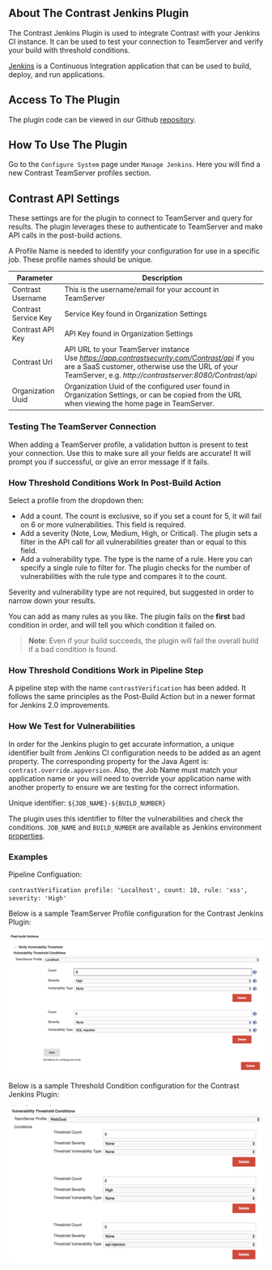 <!--
title: "Contrast Jenkins Plugin"
description: "Sample Jenkins plugin using the Contrast Java SDK"
tags: "Jenkins SDK Integration Java"
-->

## About The Contrast Jenkins Plugin

The Contrast Jenkins Plugin is used to integrate Contrast with your Jenkins CI instance. It can be used to test your connection to TeamServer and verify your build with threshold conditions.

[Jenkins](https://jenkins.io/) is a Continuous Integration application that can be used to build, deploy, and run applications.

## Access To The Plugin

The plugin code can be viewed in our Github [repository](https://github.com/Contrast-Security-OSS/contrast-jenkins-plugin). 

<!-- The plugin can be found here on the Jenkins repository. -->

## How To Use The Plugin

Go to the `Configure System` page under `Manage Jenkins`. Here you will find a new Contrast TeamServer profiles section.

## Contrast API Settings

These settings are for the plugin to connect to TeamServer and query for results. The plugin leverages these to authenticate to TeamServer and make API calls in the post-build actions.

A Profile Name is needed to identify your configuration for use in a specific job. These profile names should be unique.

| Parameter                   | Description                                             |
|-----------------------------|---------------------------------------------------------|
| Contrast Username         | This is the username/email for your account in TeamServer |
| Contrast Service Key      | Service Key found in Organization Settings             |
| Contrast API Key          | API Key found in Organization Settings                 |
| Contrast Url          | API URL to your TeamServer instance <BR> Use *https://app.contrastsecurity.com/Contrast/api* if you are a SaaS customer, otherwise use the URL of your TeamServer, e.g. *http://contrastserver:8080/Contrast/api* |
| Organization Uuid | Organization Uuid of the configured user found in Organization Settings, or can be copied from the URL when viewing the home page in TeamServer. |

### Testing The TeamServer Connection

When adding a TeamServer profile, a validation button is present to test your connection. Use this to make sure all your fields are accurate!
It will prompt you if successful, or give an error message if it fails.

### How Threshold Conditions Work In Post-Build Action

Select a profile from the dropdown then:
* Add a count. The count is exclusive, so if you set a count for 5, it will fail on 6 or more vulnerabilities. This field is required.
* Add a severity (Note, Low, Medium, High, or Critical). The plugin sets a filter in the API call for all vulnerabilities greater than or equal to this field.
* Add a vulnerability type. The type is the name of a rule. Here you can specify a single rule to filter for. The plugin checks for the number of vulnerabilities with the rule type and compares it to the count.

Severity and vulnerability type are not required, but suggested in order to narrow down your results.

You can add as many rules as you like. The plugin fails on the **first** bad condition in order, and will tell you which condition it failed on.

>**Note**: Even if your build succeeds, the plugin will fail the overall build if a bad condition is found.

### How Threshold Conditions Work in Pipeline Step

A pipeline step with the name `contrastVerification` has been added. It follows the same principles as the Post-Build Action but in a newer format for Jenkins 2.0 improvements.

### How We Test for Vulnerabilities

In order for the Jenkins plugin to get accurate information, a unique identifier built from Jenkins CI configuration needs to be added as an agent property. The corresponding property for the Java Agent is: `contrast.override.appversion`. Also, the Job Name must match your application name or you will need to override your application name with another property to ensure we are testing for the correct information.

Unique identifier: `${JOB_NAME}-${BUILD_NUMBER}`

The plugin uses this identifier to filter the vulnerabilities and check the conditions. `JOB_NAME` and `BUILD_NUMBER` are available as Jenkins environment <a href="https://wiki.jenkins-ci.org/display/JENKINS/Building+a+software+project">properties</a>.

### Examples

Pipeline Configuation:

```
contrastVerification profile: 'Localhost', count: 10, rule: 'xss', severity: 'High'
```

Below is a sample TeamServer Profile configuration for the Contrast Jenkins Plugin:

<a href="assets/images/Jenkins_ts_profile.png" rel="lightbox" title="TeamServer Profile Configuration"><img class="thumbnail" src="assets/images/Jenkins_ts_profile.png"/></a>

Below is a sample Threshold Condition configuration for the Contrast Jenkins Plugin:

<a href="assets/images/Jenkins_threshold_condition.png" rel="lightbox" title="TeamServer Threshold Condition"><img class="thumbnail" src="assets/images/Jenkins_threshold_condition.png"/></a>
